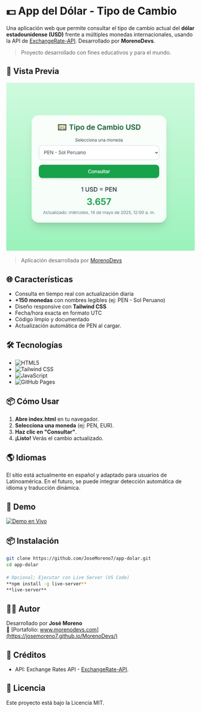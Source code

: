 # 💵 App del Dólar - Tipo de Cambio

Una aplicación web que permite consultar el tipo de cambio actual del **dólar estadounidense (USD)** frente a múltiples monedas internacionales, usando la API de [ExchangeRate-API](https://www.exchangerate-api.com/). Desarrollado por **MorenoDevs**.

> Proyecto desarrollado con fines educativos y para el mundo.

## 📸 Vista Previa

![Preview de la App](/img/app-dolar.jpeg)

>Aplicación desarrollada por [MorenoDevs](https://josemoreno7.github.io/MorenoDevs/)

## 🌐 Características
- Consulta en tiempo real con actualización diaria
- **+150 monedas** con nombres legibles (ej: PEN - Sol Peruano)
- Diseño responsive con **Tailwind CSS**
- Fecha/hora exacta en formato UTC
- Código limpio y documentado
- Actualización automática de PEN al cargar.

## 🛠️ Tecnologías
- ![HTML5](https://img.shields.io/badge/HTML5-E34F26?style=flat&logo=html5&logoColor=white)
- ![Tailwind CSS](https://img.shields.io/badge/Tailwind_CSS-38B2AC?style=flat&logo=tailwind-css&logoColor=white)
- ![JavaScript](https://img.shields.io/badge/JavaScript-F7DF1E?style=flat&logo=javascript&logoColor=black)
- ![GitHub Pages](https://img.shields.io/badge/GitHub_Pages-222222?style=flat&logo=github&logoColor=white)

## 📦 Cómo Usar
1. **Abre index.html** en tu navegador.
2. **Selecciona una moneda** (ej: PEN, EUR).
3. **Haz clic en "Consultar"**.
4. **¡Listo!** Verás el cambio actualizado.

## 🌎 Idiomas
El sitio está actualmente en español y adaptado para usuarios de Latinoamérica. En el futuro, se puede integrar detección automática de idioma y traducción dinámica.

## 🚀 Demo
[![Demo en Vivo](https://img.shields.io/badge/Ver_Demo-App-Dolar-green)](https://josemoreno7.github.io/app-dolar/)

## 📦 Instalación
```bash
git clone https://github.com/JoseMoreno7/app-dolar.git
cd app-dolar

# Opcional: Ejecutar con Live Server (VS Code)
**npm install -g live-server**
**live-server**
```

## 👨‍💻 Autor

Desarrollado por **José Moreno**  
🔗 [Portafolio: www.morenodevs.com](https://josemoreno7.github.io/MorenoDevs/)

## 🤝 Créditos
- API: Exchange Rates API - [ExchangeRate-API](https://www.exchangerate-api.com/).

## 📝 Licencia

Este proyecto está bajo la Licencia MIT.
